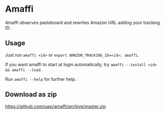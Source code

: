 # Amaffi

Amaffi observes pasteboard and rewrites Amazon URL adding your tracking ID.

## Usage

Just run `amaffi <id>` or `export AMAZON_TRACKING_ID=<id>; amaffi`.

If you want amaffi to start at login automatically,
try `amaffi --install <id> && amaffi --load`.

Run `amaffi --help` for further help.

## Download as zip

https://github.com/uasi/amaffi/archive/master.zip
